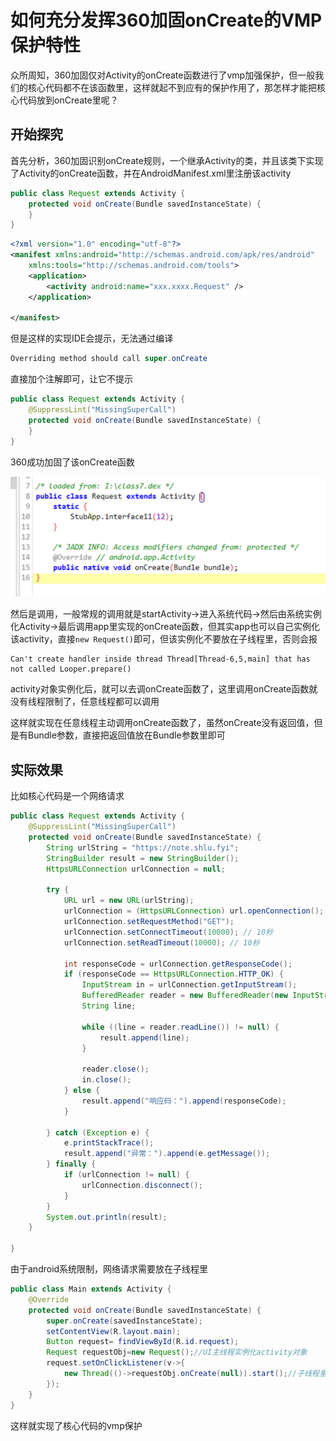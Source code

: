 # 如何充分发挥360加固onCreate的VMP保护特性

众所周知，360加固仅对Activity的onCreate函数进行了vmp加强保护，但一般我们的核心代码都不在该函数里，这样就起不到应有的保护作用了，那怎样才能把核心代码放到onCreate里呢？

## 开始探究

首先分析，360加固识别onCreate规则，一个继承Activity的类，并且该类下实现了Activity的onCreate函数，并在AndroidManifest.xml里注册该activity

```java
public class Request extends Activity {
    protected void onCreate(Bundle savedInstanceState) {
    }
}
```

```xml
<?xml version="1.0" encoding="utf-8"?>
<manifest xmlns:android="http://schemas.android.com/apk/res/android"
    xmlns:tools="http://schemas.android.com/tools">
    <application>
        <activity android:name="xxx.xxxx.Request" />
    </application>

</manifest>
```

但是这样的实现IDE会提示，无法通过编译

```java
Overriding method should call super.onCreate
```

直接加个注解即可，让它不提示

```java
public class Request extends Activity {
    @SuppressLint("MissingSuperCall")
    protected void onCreate(Bundle savedInstanceState) {
    }
}
```

360成功加固了该onCreate函数

![image-20250114162328243](./assets/image-20250114162328243.png)

然后是调用，一般常规的调用就是startActivity->进入系统代码->然后由系统实例化Activity->最后调用app里实现的onCreate函数，但其实app也可以自己实例化该activity，直接`new Request()`即可，但该实例化不要放在子线程里，否则会报

```log
Can't create handler inside thread Thread[Thread-6,5,main] that has not called Looper.prepare()
```

activity对象实例化后，就可以去调onCreate函数了，这里调用onCreate函数就没有线程限制了，任意线程都可以调用

这样就实现在任意线程主动调用onCreate函数了，虽然onCreate没有返回值，但是有Bundle参数，直接把返回值放在Bundle参数里即可

## 实际效果

比如核心代码是一个网络请求

```java
public class Request extends Activity {
    @SuppressLint("MissingSuperCall")
    protected void onCreate(Bundle savedInstanceState) {
        String urlString = "https://note.shlu.fyi";
        StringBuilder result = new StringBuilder();
        HttpsURLConnection urlConnection = null;

        try {
            URL url = new URL(urlString);
            urlConnection = (HttpsURLConnection) url.openConnection();
            urlConnection.setRequestMethod("GET");
            urlConnection.setConnectTimeout(10000); // 10秒
            urlConnection.setReadTimeout(10000); // 10秒

            int responseCode = urlConnection.getResponseCode();
            if (responseCode == HttpsURLConnection.HTTP_OK) {
                InputStream in = urlConnection.getInputStream();
                BufferedReader reader = new BufferedReader(new InputStreamReader(in));
                String line;

                while ((line = reader.readLine()) != null) {
                    result.append(line);
                }

                reader.close();
                in.close();
            } else {
                result.append("响应码：").append(responseCode);
            }

        } catch (Exception e) {
            e.printStackTrace();
            result.append("异常：").append(e.getMessage());
        } finally {
            if (urlConnection != null) {
                urlConnection.disconnect();
            }
        }
        System.out.println(result);
    }

}
```

由于android系统限制，网络请求需要放在子线程里

```java
public class Main extends Activity {
    @Override
    protected void onCreate(Bundle savedInstanceState) {
        super.onCreate(savedInstanceState);
        setContentView(R.layout.main);
        Button request= findViewById(R.id.request);
        Request requestObj=new Request();//UI主线程实例化activity对象
        request.setOnClickListener(v->{
            new Thread(()->requestObj.onCreate(null)).start();//子线程里调用onCreate函数
        });
    }
}
```

这样就实现了核心代码的vmp保护